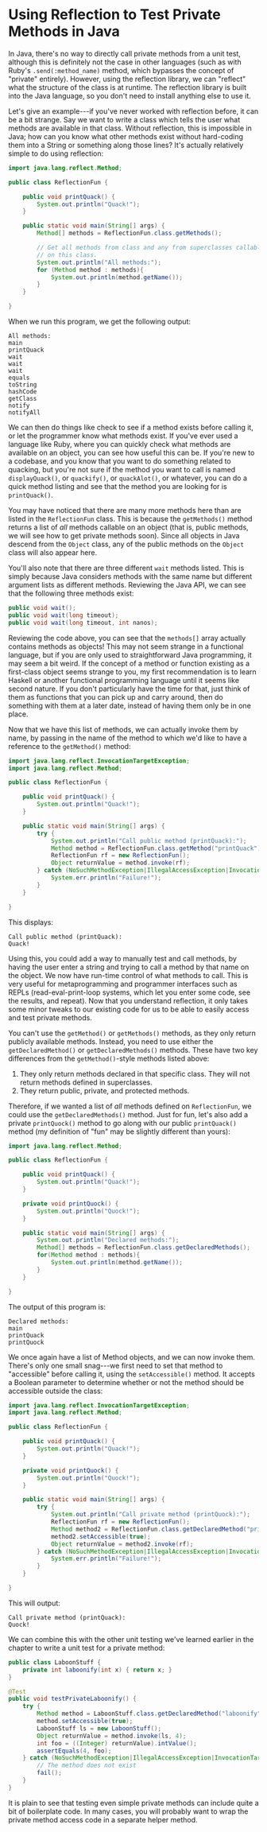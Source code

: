 # Using Reflection to Test Private Methods in Java

In Java, there's no way to directly call private methods from a unit test, although this is definitely not the case in other languages \(such as with Ruby's `.send(:method_name)` method, which bypasses the concept of "private" entirely\). However, using the reflection library, we can "reflect" what the structure of the class is at runtime. The reflection library is built into the Java language, so you don't need to install anything else to use it.

Let's give an example---if you've never worked with reflection before, it can be a bit strange. Say we want to write a class which tells the user what methods are available in that class. Without reflection, this is impossible in Java; how can you know what other methods exist without hard-coding them into a String or something along those lines? It's actually relatively simple to do using reflection:

```java
import java.lang.reflect.Method;

public class ReflectionFun {

    public void printQuack() {
        System.out.println("Quack!");
    }

    public static void main(String[] args) {
        Method[] methods = ReflectionFun.class.getMethods();

        // Get all methods from class and any from superclasses callable
        // on this class.
        System.out.println("All methods:");
        for (Method method : methods){
            System.out.println(method.getName());
        }
    }

}
```

When we run this program, we get the following output:

```text
All methods:
main
printQuack
wait
wait
wait
equals
toString
hashCode
getClass
notify
notifyAll
```

We can then do things like check to see if a method exists before calling it, or let the programmer know what methods exist. If you've ever used a language like Ruby, where you can quickly check what methods are available on an object, you can see how useful this can be. If you're new to a codebase, and you know that you want to do something related to quacking, but you're not sure if the method you want to call is named `displayQuack()`, or `quackify()`, or `quackAlot()`, or whatever, you can do a quick method listing and see that the method you are looking for is `printQuack()`.

You may have noticed that there are many more methods here than are listed in the `ReflectionFun` class. This is because the `getMethods()` method returns a list of _all_ methods callable on an object \(that is, public methods, we will see how to get private methods soon\). Since all objects in Java descend from the `Object` class, any of the public methods on the `Object` class will also appear here.

You'll also note that there are three different `wait` methods listed. This is simply because Java considers methods with the same name but different argument lists as different methods. Reviewing the Java API, we can see that the following three methods exist:

```java
public void wait();
public void wait(long timeout);
public void wait(long timeout, int nanos);
```

Reviewing the code above, you can see that the `methods[]` array actually contains methods as objects! This may not seem strange in a functional language, but if you are only used to straightforward Java programming, it may seem a bit weird. If the concept of a method or function existing as a first-class object seems strange to you, my first recommendation is to learn Haskell or another functional programming language until it seems like second nature. If you don't particularly have the time for that, just think of them as functions that you can pick up and carry around, then do something with them at a later date, instead of having them only be in one place.

Now that we have this list of methods, we can actually invoke them by name, by passing in the name of the method to which we'd like to have a reference to the `getMethod()` method:

```java
import java.lang.reflect.InvocationTargetException;
import java.lang.reflect.Method;

public class ReflectionFun {

    public void printQuack() {
        System.out.println("Quack!");
    }

    public static void main(String[] args) {
        try {
            System.out.println("Call public method (printQuack):");
            Method method = ReflectionFun.class.getMethod("printQuack");
            ReflectionFun rf = new ReflectionFun();
            Object returnValue = method.invoke(rf);
        } catch (NoSuchMethodException|IllegalAccessException|InvocationTargetException ex) {
            System.err.println("Failure!");
        }
    }

}
```

This displays:

```text
Call public method (printQuack):
Quack!
```

Using this, you could add a way to manually test and call methods, by having the user enter a string and trying to call a method by that name on the object. We now have run-time control of what methods to call. This is very useful for metaprogramming and programmer interfaces such as REPLs \(read-eval-print-loop systems, which let you enter some code, see the results, and repeat\). Now that you understand reflection, it only takes some minor tweaks to our existing code for us to be able to easily access and test private methods.

You can't use the `getMethod()` or `getMethods()` methods, as they only return publicly available methods. Instead, you need to use either the `getDeclaredMethod()` or `getDeclaredMethods()` methods. These have two key differences from the `getMethod()`-style methods listed above:

1. They only return methods declared in that specific class.  They will not return methods defined in superclasses.
2. They return public, private, and protected methods.

Therefore, if we wanted a list of _all_ methods defined on `ReflectionFun`, we could use the `getDeclaredMethods()` method. Just for fun, let's also add a private `printQuock()` method to go along with our public `printQuack()` method \(my definition of "fun" may be slightly different than yours\):

```java
import java.lang.reflect.Method;

public class ReflectionFun {

    public void printQuack() {
        System.out.println("Quack!");
    }

    private void printQuock() {
        System.out.println("Quock!");
    }

    public static void main(String[] args) {
        System.out.println("Declared methods:");
        Method[] methods = ReflectionFun.class.getDeclaredMethods();
        for(Method method : methods){
            System.out.println(method.getName());
        }
    }

}
```

The output of this program is:

```text
Declared methods:
main
printQuack
printQuock
```

We once again have a list of Method objects, and we can now invoke them. There's only one small snag---we first need to set that method to "accessible" before calling it, using the `setAccessible()` method. It accepts a Boolean parameter to determine whether or not the method should be accessible outside the class:

```java
import java.lang.reflect.InvocationTargetException;
import java.lang.reflect.Method;

public class ReflectionFun {

    public void printQuack() {
        System.out.println("Quack!");
    }

    private void printQuock() {
        System.out.println("Quock!");
    }

    public static void main(String[] args) {
        try {
            System.out.println("Call private method (printQuock):");
            ReflectionFun rf = new ReflectionFun();
            Method method2 = ReflectionFun.class.getDeclaredMethod("printQuock");
            method2.setAccessible(true);
            Object returnValue = method2.invoke(rf);
        } catch (NoSuchMethodException|IllegalAccessException|InvocationTargetException ex) {
            System.err.println("Failure!");
        }
    }

}
```

This will output:

```text
Call private method (printQuack):
Quock!
```

We can combine this with the other unit testing we've learned earlier in the chapter to write a unit test for a private method:

```java
public class LaboonStuff {
    private int laboonify(int x) { return x; }
}

@Test
public void testPrivateLaboonify() {
    try {
        Method method = LaboonStuff.class.getDeclaredMethod("laboonify");
        method.setAccessible(true);
        LaboonStuff ls = new LaboonStuff();
        Object returnValue = method.invoke(ls, 4);
        int foo = ((Integer) returnValue).intValue();
        assertEquals(4, foo);
    } catch (NoSuchMethodException|IllegalAccessException|InvocationTargetException ex) {
        // The method does not exist
        fail();
    }
}
```

It is plain to see that testing even simple private methods can include quite a bit of boilerplate code. In many cases, you will probably want to wrap the private method access code in a separate helper method.

